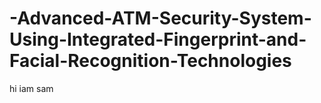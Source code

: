 # -Advanced-ATM-Security-System-Using-Integrated-Fingerprint-and-Facial-Recognition-Technologies
hi iam sam